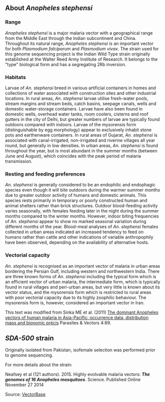 About *Anopheles stephensi*
---------------------------

### Range

*Anopheles stephensi* is a major malaria vector with a geographical
range from the Middle East through the Indian subcontinent and China.
Throughout its natural range, *Anopheles* *stephensi* is an important
vector for both *Plasmodium* *falciparum* and *Plasmodium vivax*. The
strain used for this genome sequencing project is the Indian Wild Type
strain originally established at the Walter Reed Army Institute of
Research. It belongs to the \"type\" biological form and has a
segregating 2Rb inversion.

### Habitats

Larvae of *An. stephensi* breed in various artificial containers in
homes and collections of water associated with construction sites and
other industrial locations. In rural areas, *An*. *stephensi* larvae
utilise fresh-water pools, stream margins and stream beds, catch basins,
seepage canals, wells and domestic water-storage containers. Larvae have
also been found in domestic wells, overhead water tanks, room coolers,
cisterns and roof gutters in the city of Delhi, but greater numbers of
larvae are typically found outdoors compared with indoors. Larvae of the
mysorensis form (distinguishable by egg morphology) appear to
exclusively inhabit stone pots and earthenware containers. In rural
areas of Gujarat, *An. stephensi* is associated with canal-irrigated,
non-irrigated and riverine villages all year round, but generally in low
densities. In urban areas, *An. stephensi* is found throughout the year,
but is most abundant in the summer months (between June and August),
which coincides with the peak period of malaria transmission.

### Resting and feeding preferences

*An. stephensi* is generally considered to be an endophilic and
endophagic species even though it will bite outdoors during the warmer
summer months due to greater outdoor activity of humans and domestic
animals. This species rests primarily in temporary or poorly constructed
human and animal shelters rather than brick structures. Outdoor
blood-feeding activity varies seasonally, with females feeding later in
the night during the summer months compared to the winter months.
However, indoor biting frequencies of *An. stephensi* appear to show no
marked seasonal variation during different months of the year.
Blood-meal analyses of *An. stephensi* females collected in urban areas
indicated an increased tendency to feed on humans rather than cattle and
other indications of variable anthropophily have been observed,
depending on the availability of alternative hosts.

### Vectorial capacity

*An. stephensi* is recognised as an important vector of malaria in urban
areas bordering the Persian Gulf, including western and northwestern
India. There are three known forms of *An*. *stephensi* including the
typical form which is an efficient vector of urban malaria, the
intermediate form, which is typically found in rural villages and
peri-urban areas, but very little is known about its vector status, and
the mysorensis form which is restricted to rural areas with poor
vectorial capacity due to its highly zoophilic behaviour. The mysorensis
form is, however, considered an important vector in Iran.

This text was modified from Sinka ME et al. (2011) [The dominant
Anopheles vectors of human malaria in Asia-Pacific: occurrence data,
distribution maps and bionomic
précis](http://www.parasitesandvectors.com/content/4/1/89) Parasites &
Vectors 4:89.

*SDA-500* strain
----------------

Originally isolated from Pakistan, isofemale selection was performed
prior to genome sequencing.

For more details about the strain:

Neafsey et al (121 authors). 2015. Highly evolvable malaria vectors:
***The genomes of 16 Anopheles mosquitoes***. Science. Published Online
November 27 2014

Source:
[VectorBase](https://veupathdb.org/veupathdb/app/search/dataset/AllDatasets/result?filterTerm=GCA_000349045.1)
